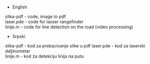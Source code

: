 - English

slika-pdf - code, image to pdf       
laser.pde - code for lasser rangefinder      
linije.m - code for line detection on the road (video processing)        

- Srpski

slika-pdf - kod za prebacivanje slike u pdf
laser.pde - kod za laserski daljinometar          
linije.m - kod za detekciju linija na putu       
